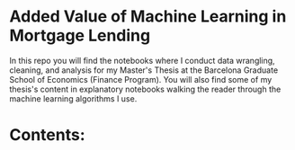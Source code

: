 # Added Value of Machine Learning in Mortgage Lending
In this repo you will find the notebooks where I conduct data wrangling, cleaning, and analysis for my Master's Thesis at the Barcelona Graduate School of Economics (Finance Program). You will also find some of my thesis's content in explanatory notebooks walking the reader through the machine learning algorithms I use.

# Contents:
